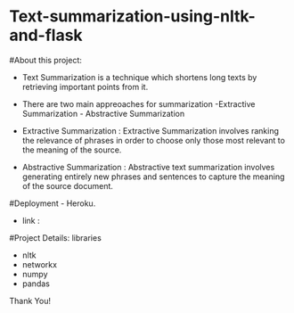 # Text-summarization-using-nltk-and-flask

#About this project: 

   - Text Summarization is a technique which shortens long texts by retrieving important points from it.
   - There are  two main appreoaches for summarization
          -Extractive Summarization
          - Abstractive Summarization

   - Extractive Summarization : Extractive Summarization involves ranking the relevance of phrases in order to choose only those most relevant to the meaning of the source.
    
   - Abstractive Summarization : Abstractive text summarization involves generating entirely new phrases and sentences to capture the meaning of the source document. 
    

#Deployment - Heroku.
- link :

#Project Details:
libraries 
  - nltk
  - networkx
  - numpy
  - pandas

Thank You!
